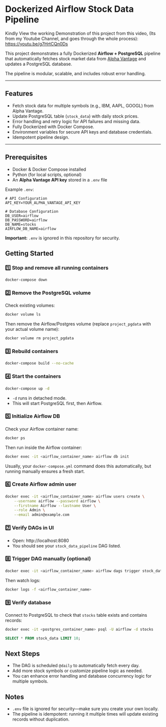 # Dockerized Airflow Stock Data Pipeline

Kindly View the working Demonstration of this project from this video, (Its from my Youtube Channel, and goes through the whole process): https://youtu.be/g7HrtCQn0Ds


This project demonstrates a fully Dockerized **Airflow + PostgreSQL** pipeline that automatically fetches stock market data from [Alpha Vantage](https://www.alphavantage.co/) and updates a PostgreSQL database.  

The pipeline is modular, scalable, and includes robust error handling.

---

## Features

- Fetch stock data for multiple symbols (e.g., IBM, AAPL, GOOGL) from Alpha Vantage.
- Update PostgreSQL table (`stock_data`) with daily stock prices.
- Error handling and retry logic for API failures and missing data.
- Fully Dockerized with Docker Compose.
- Environment variables for secure API keys and database credentials.
- Idempotent pipeline design.

---

## Prerequisites

- Docker & Docker Compose installed
- Python (for local scripts, optional)
- An **Alpha Vantage API key** stored in a `.env` file

Example `.env`:

```env
# API Configuration
API_KEY=YOUR_ALPHA_VANTAGE_API_KEY

# Database Configuration
DB_USER=airflow
DB_PASSWORD=airflow
DB_NAME=stocks
AIRFLOW_DB_NAME=airflow
```

**Important:** `.env` is ignored in this repository for security.

## Getting Started

### 1️⃣ Stop and remove all running containers

```bash
docker-compose down
```

### 2️⃣ Remove the PostgreSQL volume
Check existing volumes:

```bash
docker volume ls
```

Then remove the Airflow/Postgres volume (replace `project_pgdata` with your actual volume name):

```bash
docker volume rm project_pgdata
```

### 3️⃣ Rebuild containers

```bash
docker-compose build --no-cache
```

### 4️⃣ Start the containers

```bash
docker-compose up -d
```

* `-d` runs in detached mode.
* This will start PostgreSQL first, then Airflow.

### 5️⃣ Initialize Airflow DB
Check your Airflow container name:

```bash
docker ps
```

Then run inside the Airflow container:

```bash
docker exec -it <airflow_container_name> airflow db init
```

Usually, your `docker-compose.yml` command does this automatically, but running manually ensures a fresh start.

### 6️⃣ Create Airflow admin user

```bash
docker exec -it <airflow_container_name> airflow users create \
    --username airflow --password airflow \
    --firstname Airflow --lastname User \
    --role Admin \
    --email admin@example.com
```

### 7️⃣ Verify DAGs in UI
* Open: http://localhost:8080
* You should see your `stock_data_pipeline` DAG listed.

### 8️⃣ Trigger DAG manually (optional)

```bash
docker exec -it <airflow_container_name> airflow dags trigger stock_data_pipeline
```

Then watch logs:

```bash
docker logs -f <airflow_container_name>
```

### 9️⃣ Verify database
Connect to PostgreSQL to check that `stocks` table exists and contains records:

```bash
docker exec -it <postgres_container_name> psql -U airflow -d stocks
```

```sql
SELECT * FROM stock_data LIMIT 10;
```

## Next Steps

* The DAG is scheduled `@daily` to automatically fetch every day.
* Add more stock symbols or customize pipeline logic as needed.
* You can enhance error handling and database concurrency logic for multiple symbols.

## Notes

* `.env` file is ignored for security—make sure you create your own locally.
* The pipeline is idempotent: running it multiple times will update existing records without duplication.

